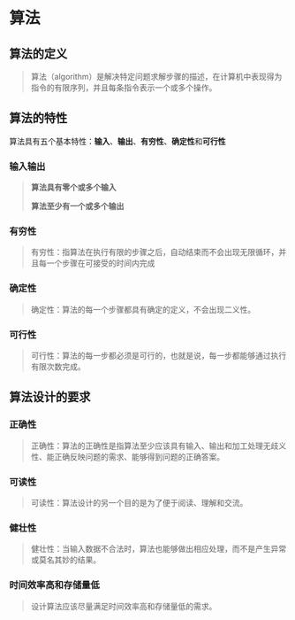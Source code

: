 # 算法

## 算法的定义

> 算法（algorithm）是解决特定问题求解步骤的描述，在计算机中表现得为指令的有限序列，并且每条指令表示一个或多个操作。

## 算法的特性

算法具有五个基本特性：**输入**、**输出**、**有穷性**、**确定性**和**可行性**

### 输入输出

> **算法具有零个或多个输入**
>
> **算法至少有一个或多个输出**

### 有穷性

> 有穷性：指算法在执行有限的步骤之后，自动结束而不会出现无限循环，并且每一个步骤在可接受的时间内完成

### 确定性

> 确定性：算法的每一个步骤都具有确定的定义，不会出现二义性。

### 可行性

> 可行性：算法的每一步都必须是可行的，也就是说，每一步都能够通过执行有限次数完成。

## 算法设计的要求

### 正确性

> 正确性：算法的正确性是指算法至少应该具有输入、输出和加工处理无歧义性、能正确反映问题的需求、能够得到问题的正确答案。

### 可读性

> 可读性：算法设计的另一个目的是为了便于阅读、理解和交流。

### 健壮性

> 健壮性：当输入数据不合法时，算法也能够做出相应处理，而不是产生异常或莫名其妙的结果。

### 时间效率高和存储量低

> 设计算法应该尽量满足时间效率高和存储量低的需求。

